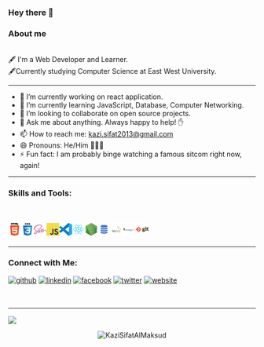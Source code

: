### Hey there 🤚
### About me

<br>
🖋 I'm a Web Developer and Learner.<br>
🖋Currently studying Computer Science at East West University.<br>
<hr/>

- 🔭 I’m currently working on react application. <br>
- 🌱 I’m currently learning JavaScript, Database, Computer Networking. <br>
- 👯 I’m looking to collaborate on open source projects. <br>
- 💬 Ask me about anything. Always happy to help! ✋ <br>
- 📫 How to reach me: kazi.sifat2013@gmail.com <br>
- 😄 Pronouns: He/Him 🙍🏻‍♂️ <br>
- ⚡ Fun fact: I am probably binge watching a famous sitcom right now, again! <br>

<hr/>

### Skills and Tools:

<br>
<br>


<img align="left" alt="HTML5" width="26px" src="https://raw.githubusercontent.com/github/explore/80688e429a7d4ef2fca1e82350fe8e3517d3494d/topics/html/html.png" />
<img align="left" alt="CSS3" width="26px" src="https://raw.githubusercontent.com/github/explore/80688e429a7d4ef2fca1e82350fe8e3517d3494d/topics/css/css.png" />
<img align="left" alt="Sass" width="26px" src="https://raw.githubusercontent.com/github/explore/80688e429a7d4ef2fca1e82350fe8e3517d3494d/topics/sass/sass.png" />
<img align="left" alt="JavaScript" width="26px" src="https://raw.githubusercontent.com/github/explore/80688e429a7d4ef2fca1e82350fe8e3517d3494d/topics/javascript/javascript.png" />
<img align="left" alt="Visual Studio Code" width="26px" src="https://raw.githubusercontent.com/github/explore/80688e429a7d4ef2fca1e82350fe8e3517d3494d/topics/visual-studio-code/visual-studio-code.png" />
<img align="left" alt="React" width="26px" src="https://raw.githubusercontent.com/github/explore/80688e429a7d4ef2fca1e82350fe8e3517d3494d/topics/react/react.png" />
<img align="left" alt="Node.js" width="26px" src="https://raw.githubusercontent.com/github/explore/80688e429a7d4ef2fca1e82350fe8e3517d3494d/topics/nodejs/nodejs.png" />
<img align="left" alt="SQL" width="26px" src="https://raw.githubusercontent.com/github/explore/80688e429a7d4ef2fca1e82350fe8e3517d3494d/topics/sql/sql.png" />
<img align="left" alt="MySQL" width="26px" src="https://raw.githubusercontent.com/github/explore/80688e429a7d4ef2fca1e82350fe8e3517d3494d/topics/mysql/mysql.png" />
<img align="left" alt="MongoDB" width="26px" src="https://raw.githubusercontent.com/github/explore/80688e429a7d4ef2fca1e82350fe8e3517d3494d/topics/mongodb/mongodb.png" />
<img align="left" alt="Git" width="26px" src="https://raw.githubusercontent.com/github/explore/80688e429a7d4ef2fca1e82350fe8e3517d3494d/topics/git/git.png" />


<br>
<br>
<hr/>

 ### Connect with Me: <br>
 
[<img src='https://cdn.jsdelivr.net/npm/simple-icons@3.0.1/icons/github.svg' alt='github' height='40'>](https://github.com/KaziSifatAlMaksud)  [<img src='https://cdn.jsdelivr.net/npm/simple-icons@3.0.1/icons/linkedin.svg' alt='linkedin' height='40'>](https://www.linkedin.com/in/kazi-sifat-al-maksud)  [<img src='https://cdn.jsdelivr.net/npm/simple-icons@3.0.1/icons/facebook.svg' alt='facebook' height='40'>](https://www.facebook.com/profile.php?id=100008690524341)  [<img src='https://cdn.jsdelivr.net/npm/simple-icons@3.0.1/icons/twitter.svg' alt='twitter' height='40'>](https://twitter.com/@maksud_sifat)  [<img src='https://cdn.jsdelivr.net/npm/simple-icons@3.0.1/icons/icloud.svg' alt='website' height='40'>](https://kazisifat.blogspot.com/)  
<br>
<br>
<hr/>

<img src="https://github-readme-stats.vercel.app/api/top-langs/?username=KaziSifatAlMaksud&theme=dark&langs_count=6&layout=compact&hide=css" align="center">


<p align="center"> <img src="https://komarev.com/ghpvc/?username=KaziSifatAlMaksud&label=Profile%20views&color=0e75b6&style=flat" alt="KaziSifatAlMaksud" /> </p>


